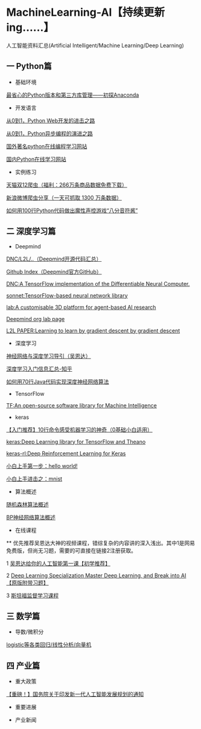 # MachineLearning-AI【持续更新ing……】
人工智能资料汇总(Artificial Intelligent/Machine Learning/Deep Learning)

## 一 Python篇
* 基础环境

[最省心的Python版本和第三方库管理——初探Anaconda](https://zhuanlan.zhihu.com/p/25198543)
* 开发语言

[从0到1，Python Web开发的进击之路](https://zhuanlan.zhihu.com/p/25038203)

[从0到1，Python异步编程的演进之路](https://zhuanlan.zhihu.com/p/25228075)

[国外著名python在线编程学习网站](https://www.codecademy.com/)

[国内Python在线学习网站](http://www.runoob.com/python/python-tutorial.html)
* 实例练习

[天猫双12爬虫（福利：266万条商品数据免费下载）](https://zhuanlan.zhihu.com/p/24312829)

[新浪微博爬虫分享（一天可抓取 1300 万条数据）](http://blog.csdn.net/bone_ace/article/details/50903178)

[如何用100行Python代码做出魔性声控游戏“八分音符酱”](https://zhuanlan.zhihu.com/p/25499306)

## 二 深度学习篇
* Deepmind

[DNC/L2L/..（Deepmind开源代码汇总）](https://deepmind.com/research/open-source/open-source-code/)

[Github Index（Deepmind官方GitHub）](https://github.com/deepmind)

[DNC:A TensorFlow implementation of the Differentiable Neural Computer.](https://github.com/deepmind/dnc)

[sonnet:TensorFlow-based neural network library](https://github.com/deepmind/sonnet)

[lab:A customisable 3D platform for agent-based AI research](https://github.com/deepmind/lab)

[Deepmind org lab page](https://deepmind.com/blog/open-sourcing-deepmind-lab/)

[L2L PAPER:Learning to learn by gradient descent by gradient descent](https://arxiv.org/pdf/1606.04474.pdf)

* 深度学习

[神经网络与深度学习导引（吴恩达）](https://zhuanlan.zhihu.com/p/29045731)

[深度学习入门信息汇总-知乎](https://www.zhihu.com/question/26006703)

[如何用70行Java代码实现深度神经网络算法](http://geek.csdn.net/news/detail/56086)

* TensorFlow

[TF:An open-source software library for Machine Intelligence](https://github.com/tensorflow/tensorflow)

* keras

[【入门推荐】10行命令感受机器学习的神奇（0基础小白适用）](https://zhuanlan.zhihu.com/p/27303650)

[keras:Deep Learning library for TensorFlow and Theano](https://github.com/fchollet/keras)

[keras-rl:Deep Reinforcement Learning for Keras](https://github.com/matthiasplappert/keras-rl)

[小白上手第一步：hello world!](https://github.com/fastforwardlabs/keras-hello-world)

[小白上手进击之：mnist](https://github.com/wxs/keras-mnist-tutorial/blob/master/MNIST%20in%20Keras.ipynb)

* 算法概述

[随机森林算法概述](http://www.cnblogs.com/maybe2030/p/4585705.html)

[BP神经网络算法概述](http://blog.csdn.net/zhongkejingwang/article/details/44514073)

* 在线课程

** 优先推荐吴恩达大神的视频课程，错综复杂的内容讲的深入浅出。其中1是网易免费版，但尚无习题，需要的可直接在链接2注册获取。

1 [吴恩达给你的人工智能第一课【初学推荐】](http://mooc.study.163.com/smartSpec/detail/1001319001.htm?forcelogin=true&edusave=1)

2 [Deep Learning Specialization Master Deep Learning, and Break into AI【原版附带习题】](https://www.coursera.org/specializations/deep-learning#courses)

3 [斯坦福监督学习课程](http://ufldl.stanford.edu/tutorial/supervised/LogisticRegression/)

## 三 数学篇
* 导数/微积分

[logistic等各类回归/线性分析/向量机](http://www.cnblogs.com/jerrylead/tag/Machine%20Learning/)

## 四 产业篇
* 重大政策

[【重磅！】国务院关于印发新一代人工智能发展规划的通知](http://www.gov.cn/zhengce/content/2017-07/20/content_5211996.htm)

* 重要进展

* 产业新闻

